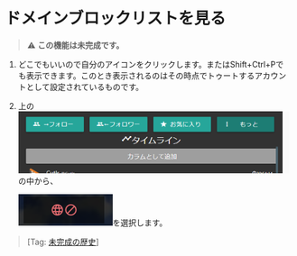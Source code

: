 # ドメインブロックリストを見る

> ⚠️ **この機能は未完成です。**

1. どこでもいいので自分のアイコンをクリックします。またはShift+Ctrl+Pでも表示できます。このとき表示されるのはその時点でトゥートするアカウントとして設定されているものです。
2. 上の![user2](https://raw.githubusercontent.com/cutls/TheDeskDocs/master/media/user2.png)の中から、  

   ![user9](https://raw.githubusercontent.com/cutls/TheDeskDocs/master/media/user9.png)を選択します。  

> \[Tag: [未完成の歴史](https://docs.thedesk.top/?q=未完成の歴史)\]

